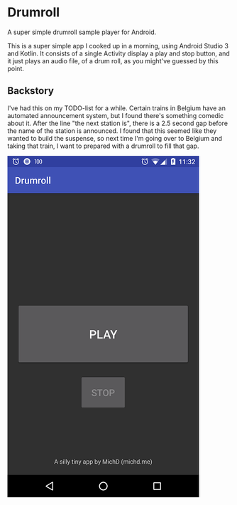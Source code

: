 # Drumroll
A super simple drumroll sample player for Android.

This is a super simple app I cooked up in a morning, using Android Studio 3 and Kotlin. It consists of a single Activity display a play and stop button, and it just plays an audio file, of a drum roll, as you might've guessed by this point.

## Backstory

I've had this on my TODO-list for a while. Certain trains in Belgium have an automated announcement system, but I found there's something comedic about it. After the line "the next station is", there is a 2.5 second gap before the name of the station is announced. I found that this seemed like they wanted to build the suspense, so next time I'm going over to Belgium and taking that train, I want to prepared with a drumroll to fill that gap.

![Screenshot display the play and stop buttons](https://raw.githubusercontent.com/michd/drumroll-android/master/screenshot.png)

